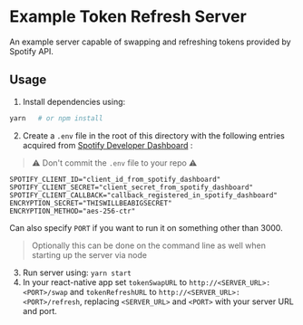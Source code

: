 # Example Token Refresh Server

An example server capable of swapping and refreshing tokens provided by Spotify API.

## Usage

1. Install dependencies using: 
```sh
yarn   # or npm install
```
2. Create a `.env` file in the root of this directory with the following entries acquired from [Spotify Developer Dashboard](https://developer.spotify.com/dashboard/applications) :
> ⚠️ Don't commit the `.env` file to your repo ⚠️

```env
SPOTIFY_CLIENT_ID="client_id_from_spotify_dashboard"
SPOTIFY_CLIENT_SECRET="client_secret_from_spotify_dashboard"
SPOTIFY_CLIENT_CALLBACK="callback_registered_in_spotify_dashboard"
ENCRYPTION_SECRET="THISWILLBEABIGSECRET"
ENCRYPTION_METHOD="aes-256-ctr"
```
Can also specify `PORT` if you want to run it on something other than 3000.
> Optionally this can be done on the command line as well when starting up the server via node

3. Run server using: `yarn start`
4. In your react-native app set `tokenSwapURL` to `http://<SERVER_URL>:<PORT>/swap` and `tokenRefreshURL` to `http://<SERVER_URL>:<PORT>/refresh`, replacing `<SERVER_URL>` and `<PORT>` with your server URL and port.
